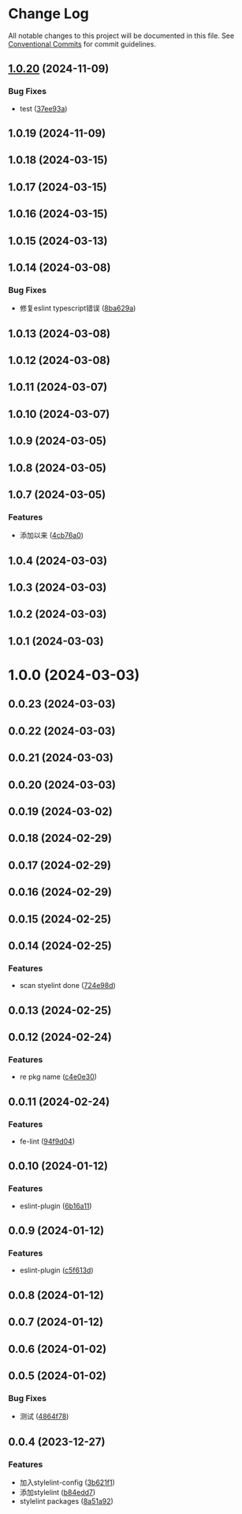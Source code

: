 # Change Log

All notable changes to this project will be documented in this file.
See [Conventional Commits](https://conventionalcommits.org) for commit guidelines.

## [1.0.20](https://github.com/qiuguangyi123/encode-fe-spec/compare/stylelint-config-qgy@1.0.19...stylelint-config-qgy@1.0.20) (2024-11-09)


### Bug Fixes

* test ([37ee93a](https://github.com/qiuguangyi123/encode-fe-spec/commit/37ee93a6b12b91a9c8e29a9a655b58153d242bd6))





## 1.0.19 (2024-11-09)



## 1.0.18 (2024-03-15)



## 1.0.17 (2024-03-15)



## 1.0.16 (2024-03-15)



## 1.0.15 (2024-03-13)



## 1.0.14 (2024-03-08)


### Bug Fixes

* 修复eslint typescript错误 ([8ba629a](https://github.com/qiuguangyi123/encode-fe-spec/commit/8ba629a234e1616a6608833a2c65c0d04577eaac))



## 1.0.13 (2024-03-08)



## 1.0.12 (2024-03-08)



## 1.0.11 (2024-03-07)



## 1.0.10 (2024-03-07)



## 1.0.9 (2024-03-05)



## 1.0.8 (2024-03-05)



## 1.0.7 (2024-03-05)


### Features

* 添加以来 ([4cb76a0](https://github.com/qiuguangyi123/encode-fe-spec/commit/4cb76a0a30609b00618b135ad3613cace6aa847f))



## 1.0.4 (2024-03-03)



## 1.0.3 (2024-03-03)



## 1.0.2 (2024-03-03)



## 1.0.1 (2024-03-03)



# 1.0.0 (2024-03-03)



## 0.0.23 (2024-03-03)



## 0.0.22 (2024-03-03)



## 0.0.21 (2024-03-03)



## 0.0.20 (2024-03-03)



## 0.0.19 (2024-03-02)



## 0.0.18 (2024-02-29)



## 0.0.17 (2024-02-29)



## 0.0.16 (2024-02-29)



## 0.0.15 (2024-02-25)



## 0.0.14 (2024-02-25)


### Features

* scan styelint done ([724e98d](https://github.com/qiuguangyi123/encode-fe-spec/commit/724e98dd6a5be579abb963fef20f38f5c2810a5a))



## 0.0.13 (2024-02-25)



## 0.0.12 (2024-02-24)


### Features

* re pkg name ([c4e0e30](https://github.com/qiuguangyi123/encode-fe-spec/commit/c4e0e30f0c20fbc328104e33fb32e157df06bf03))



## 0.0.11 (2024-02-24)


### Features

* fe-lint ([94f9d04](https://github.com/qiuguangyi123/encode-fe-spec/commit/94f9d042817829bbd888cf3c92676300f11f9343))



## 0.0.10 (2024-01-12)


### Features

* eslint-plugin ([6b16a11](https://github.com/qiuguangyi123/encode-fe-spec/commit/6b16a116f28eb267e89ebfa1f5c131a98c7db34c))



## 0.0.9 (2024-01-12)


### Features

* eslint-plugin ([c5f613d](https://github.com/qiuguangyi123/encode-fe-spec/commit/c5f613d8f40d5b55ea2b5780d5443ba468ed609c))



## 0.0.8 (2024-01-12)



## 0.0.7 (2024-01-12)



## 0.0.6 (2024-01-02)



## 0.0.5 (2024-01-02)


### Bug Fixes

* 测试 ([4864f78](https://github.com/qiuguangyi123/encode-fe-spec/commit/4864f78a91fdf20b63c3acc9963dff3ddf835484))



## 0.0.4 (2023-12-27)


### Features

* 加入stylelint-config ([3b621f1](https://github.com/qiuguangyi123/encode-fe-spec/commit/3b621f129f48f37f5e566e7558ef58f48b34a194))
* 添加stylelint ([b84edd7](https://github.com/qiuguangyi123/encode-fe-spec/commit/b84edd701282942e65232452c1c0babe1f67ac20))
* stylelint packages ([8a51a92](https://github.com/qiuguangyi123/encode-fe-spec/commit/8a51a9231acc86e84125c16ac0172eb514ea7646))
